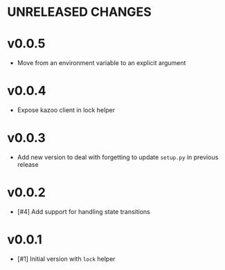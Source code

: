 # UNRELEASED CHANGES

# v0.0.5

* Move from an environment variable to an explicit argument 

# v0.0.4

* Expose kazoo client in lock helper

# v0.0.3

* Add new version to deal with forgetting to update `setup.py` in previous
release

# v0.0.2

* [#4] Add support for handling state transitions

# v0.0.1

* [#1] Initial version with `lock` helper
